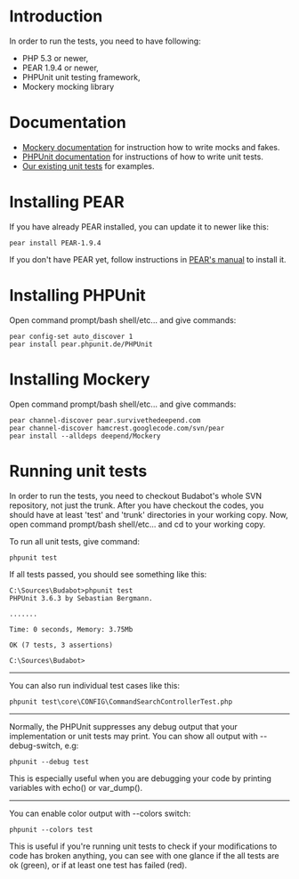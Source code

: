 # Introduction #

In order to run the tests, you need to have following:
  * PHP 5.3 or newer,
  * PEAR 1.9.4 or newer,
  * PHPUnit unit testing framework,
  * Mockery mocking library

# Documentation #
  * [Mockery documentation](https://github.com/padraic/mockery/blob/master/README.markdown) for instruction how to write mocks and fakes.
  * [PHPUnit documentation](http://www.phpunit.de/manual/3.6/en/index.html) for instructions of how to write unit tests.
  * [Our existing unit tests](http://code.google.com/p/budabot2/source/browse/test/) for examples.

# Installing PEAR #
If you have already PEAR installed, you can update it to newer like this:
```
pear install PEAR-1.9.4
```

If you don't have PEAR yet, follow instructions in [PEAR's manual](http://pear.php.net/manual/en/installation.getting.php) to install it.

# Installing PHPUnit #
Open command prompt/bash shell/etc... and give commands:
```
pear config-set auto_discover 1
pear install pear.phpunit.de/PHPUnit
```

# Installing Mockery #
Open command prompt/bash shell/etc... and give commands:
```
pear channel-discover pear.survivethedeepend.com
pear channel-discover hamcrest.googlecode.com/svn/pear
pear install --alldeps deepend/Mockery
```

# Running unit tests #
In order to run the tests, you need to checkout Budabot's whole SVN repository, not just the trunk. After you have checkout the codes, you should have at least 'test' and 'trunk' directories in your working copy.
Now, open command prompt/bash shell/etc... and cd to your working copy.

To run all unit tests, give command:
```
phpunit test
```
If all tests passed, you should see something like this:
```
C:\Sources\Budabot>phpunit test
PHPUnit 3.6.3 by Sebastian Bergmann.

.......

Time: 0 seconds, Memory: 3.75Mb

OK (7 tests, 3 assertions)

C:\Sources\Budabot>
```

---

You can also run individual test cases like this:
```
phpunit test\core\CONFIG\CommandSearchControllerTest.php
```

---

Normally, the PHPUnit suppresses any debug output that your implementation or unit tests may print. You can show all output with --debug-switch, e.g:
```
phpunit --debug test
```
This is especially useful when you are debugging your code by printing variables with echo() or var\_dump().

---

You can enable color output with --colors switch:
```
phpunit --colors test
```
This is useful if you're running unit tests to check if your modifications to code has broken anything, you can see with one glance if the all tests are ok (green), or if at least one test has failed (red).